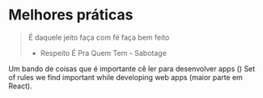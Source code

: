 # Melhores práticas
> É daquele jeito faça com fé faça bem feito 
> - Respeito É Pra Quem Tem - Sabotage

Um bando de coisas que é importante cê ler para desenvolver apps ()
Set of rules we find important while developing web apps (maior parte em React).